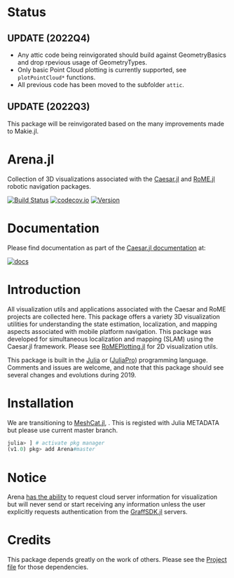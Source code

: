 # Status

## UPDATE (2022Q4)

- Any attic code being reinvigorated should build against GeometryBasics and drop rpevious usage of GeometryTypes.
- Only basic Point Cloud plotting is currently supported, see `plotPointCloud*` functions.
- All previous code has been moved to the subfolder `attic`.

## UPDATE (2022Q3)

This package will be reinvigorated based on the many improvements made to Makie.jl.
# Arena.jl

Collection of 3D visualizations associated with the [Caesar.jl](http://www.github.com/JuliaRobotics/Caesar.jl.git) and [RoME.jl](http://www.github.com/JuliaRobotics/RoME.jl.git) robotic navigation packages.

[![Build Status](https://travis-ci.org/JuliaRobotics/Arena.jl.svg?branch=master)](https://travis-ci.org/JuliaRobotics/Arena.jl)
[![codecov.io](https://codecov.io/github/JuliaRobotics/Arena.jl/coverage.svg?branch=master)](https://codecov.io/github/JuliaRobotics/Arena.jl?branch=master)
[![Version](https://img.shields.io/badge/version-v0.1.0-orange.svg)](https://github.com/JuliaRobotics/Arena.jl/releases)

<!-- [![Arena](http://pkg.julialang.org/badges/Arena_0.7.svg)](http://pkg.julialang.org/?pkg=Arena&ver=0.7)
[![Arena](http://pkg.julialang.org/badges/Arena_1.0.svg)](http://pkg.julialang.org/?pkg=Arena&ver=1.0)
-->

# Documentation

Please find documentation as part of the [Caesar.jl documentation](http://www.juliarobotics.org/Caesar.jl/latest/concepts/arena_visualizations/) at:

[![docs](https://img.shields.io/badge/docs-latest-blue.svg)](http://www.juliarobotics.org/Caesar.jl/latest/concepts/arena_visualizations/)

# Introduction

All visualization utils and applications associated with the Caesar and RoME projects are collected here.  This package offers a variety 3D visualization utilities for understanding the state estimation, localization, and mapping aspects associated with mobile platform navigation.  This package was developed for simultaneous localization and mapping (SLAM) using the Caesar.jl framework.  Please see [RoMEPlotting.jl](http://www.github.com/JuliaRobotics/RoMEPlotting.jl) for 2D visualization utils.  

This package is built in the [Julia](http://www.julialang.org) or ([JuliaPro](http://www.juliacomputing.com)) programming language.  Comments and issues are welcome, and note that this package should see several changes and evolutions during 2019.

# Installation

We are transitioning to [MeshCat.jl](http://www.github.com/rdeits/MeshCat.jl), .
This is registed with Julia METADATA but please use current master branch.
```julia
julia> ] # activate pkg manager
(v1.0) pkg> add Arena#master
```

# Notice

Arena [has the ability](https://github.com/JuliaRobotics/Arena.jl/blob/99a2ce22b25befaba294a9b9828ec8650520db64/src/Amphitheatre/Amphitheatre.jl#L10) to request cloud server information for visualization but will never send or start receiving any information unless the user explicitly requests authentication from the [GraffSDK.jl](https://github.com/GearsAD/GraffSDK.jl) servers.

# Credits

This package depends greatly on the work of others.  Please see the [Project file](/Project.toml) for those dependencies.
